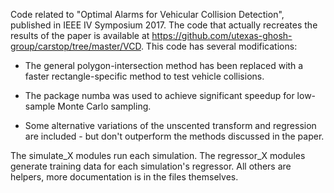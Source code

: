 Code related to "Optimal Alarms for Vehicular Collision Detection", published in IEEE IV Symposium 2017.
The code that actually recreates the results of the paper is available at https://github.com/utexas-ghosh-group/carstop/tree/master/VCD. This code has several modifications:

+ The general polygon-intersection method has been replaced with a faster rectangle-specific method to test vehicle collisions.

+ The package numba was used to achieve significant speedup for low-sample Monte Carlo sampling.

+ Some alternative variations of the unscented transform and regression are included - but don't outperform the methods discussed in the paper.

The simulate_X modules run each simulation.
The regressor_X modules generate training data for each simulation's regressor.
All others are helpers, more documentation is in the files themselves.
